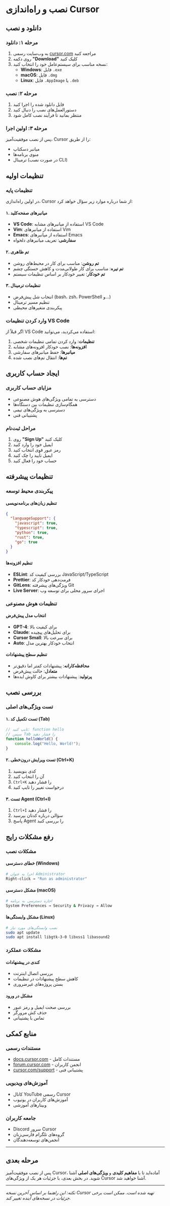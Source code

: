 # نصب و راه‌اندازی Cursor

## دانلود و نصب

### مرحله ۱: دانلود
1. به وب‌سایت رسمی [cursor.com](https://cursor.com) مراجعه کنید
2. روی دکمه **"Download"** کلیک کنید
3. نسخه مناسب برای سیستم‌عامل خود را انتخاب کنید:
   - **Windows**: فایل `.exe`
   - **macOS**: فایل `.dmg`
   - **Linux**: فایل `.AppImage` یا `.deb`

### مرحله ۲: نصب
1. فایل دانلود شده را اجرا کنید
2. دستورالعمل‌های نصب را دنبال کنید
3. منتظر بمانید تا فرآیند نصب کامل شود

### مرحله ۳: اولین اجرا
پس از نصب موفقیت‌آمیز، Cursor را از طریق:
- میانبر دسکتاپ
- منوی برنامه‌ها
- ترمینال (در صورت نصب CLI)

## تنظیمات اولیه

### تنظیمات پایه
در اولین راه‌اندازی، Cursor از شما درباره موارد زیر سؤال خواهد کرد:

#### ۱. میانبرهای صفحه‌کلید
- **VS Code**: استفاده از میانبرهای مشابه VS Code
- **Vim**: استفاده از میانبرهای Vim
- **Emacs**: استفاده از میانبرهای Emacs
- **سفارشی**: تعریف میانبرهای دلخواه

#### ۲. تم ظاهری
- **تم روشن**: مناسب برای کار در محیط‌های روشن
- **تم تیره**: مناسب برای کار طولانی‌مدت و کاهش خستگی چشم
- **تم خودکار**: تغییر خودکار بر اساس تنظیمات سیستم

#### ۳. تنظیمات ترمینال
- انتخاب شل پیش‌فرض (bash، zsh، PowerShell و...)
- تنظیم مسیر ترمینال
- پیکربندی متغیرهای محیطی

### وارد کردن تنظیمات VS Code

اگر قبلاً از VS Code استفاده می‌کردید، می‌توانید:

1. **تنظیمات**: وارد کردن تمامی تنظیمات شخصی
2. **افزونه‌ها**: نصب خودکار افزونه‌های مشابه
3. **میانبرها**: حفظ میانبرهای سفارشی
4. **تم‌ها**: انتقال تم‌های نصب شده

## ایجاد حساب کاربری

### مزایای حساب کاربری
- دسترسی به تمامی ویژگی‌های هوش مصنوعی
- همگام‌سازی تنظیمات بین دستگاه‌ها
- دسترسی به ویژگی‌های تیمی
- پشتیبانی فنی

### مراحل ثبت‌نام
1. روی **"Sign Up"** کلیک کنید
2. ایمیل خود را وارد کنید
3. رمز عبور قوی انتخاب کنید
4. ایمیل تأیید را چک کنید
5. حساب خود را فعال کنید

## تنظیمات پیشرفته

### پیکربندی محیط توسعه

#### تنظیم زبان‌های برنامه‌نویسی
```json
{
  "languageSupport": {
    "javascript": true,
    "typescript": true,
    "python": true,
    "rust": true,
    "go": true
  }
}
```

#### تنظیم افزونه‌ها
- **ESLint**: بررسی کیفیت کد JavaScript/TypeScript
- **Prettier**: فرمت‌دهی خودکار کد
- **GitLens**: ویژگی‌های پیشرفته Git
- **Live Server**: اجرای سرور محلی برای توسعه وب

### تنظیمات هوش مصنوعی

#### انتخاب مدل پیش‌فرض
- **GPT-4**: برای کیفیت بالا
- **Claude**: برای تحلیل‌های پیچیده
- **Cursor Small**: برای سرعت بالا
- **Auto**: انتخاب خودکار بهترین مدل

#### تنظیم سطح پیشنهادات
- **محافظه‌کارانه**: پیشنهادات کمتر اما دقیق‌تر
- **متعادل**: حالت پیش‌فرض
- **پرتولید**: پیشنهادات بیشتر برای کاوش ایده‌ها

## بررسی نصب

### تست ویژگی‌های اصلی

#### ۱. تست تکمیل کد (Tab)
```javascript
// تایپ کنید: function hello
// سپس Tab را فشار دهید
function helloWorld() {
    console.log("Hello, World!");
}
```

#### ۲. تست ویرایش درون‌خطی (Ctrl+K)
1. کدی بنویسید
2. آن را انتخاب کنید
3. `Ctrl+K` را فشار دهید
4. درخواست تغییر را تایپ کنید

#### ۳. تست Agent (Ctrl+I)
1. `Ctrl+I` را فشار دهید
2. سؤالی درباره کدتان بپرسید
3. پاسخ Agent را بررسی کنید

## رفع مشکلات رایج

### مشکلات نصب

#### خطای دسترسی (Windows)
```bash
# اجرا به عنوان Administrator
Right-click → "Run as administrator"
```

#### مشکل دسترسی (macOS)
```bash
# اجازه دسترسی به برنامه
System Preferences → Security & Privacy → Allow
```

#### مشکل وابستگی‌ها (Linux)
```bash
# نصب وابستگی‌های مورد نیاز
sudo apt update
sudo apt install libgtk-3-0 libxss1 libasound2
```

### مشکلات عملکرد

#### کندی در پیشنهادات
- بررسی اتصال اینترنت
- کاهش سطح پیشنهادات در تنظیمات
- بستن پروژه‌های غیرضروری

#### مشکل در ورود
- بررسی صحت ایمیل و رمز عبور
- حذف کش مرورگر
- تماس با پشتیبانی

## منابع کمکی

### مستندات رسمی
- [docs.cursor.com](https://docs.cursor.com) - مستندات کامل
- [forum.cursor.com](https://forum.cursor.com) - انجمن کاربران
- [cursor.com/support](https://cursor.com/support) - پشتیبانی فنی

### آموزش‌های ویدیویی
- کانال YouTube رسمی Cursor
- آموزش‌های کاربران در یوتیوب
- وبینارهای آموزشی

### جامعه کاربران
- Discord سرور Cursor
- گروه‌های تلگرام فارسی‌زبان
- انجمن‌های توسعه‌دهندگان

---

## مرحله بعدی

پس از نصب موفقیت‌آمیز Cursor، آماده‌اید تا با **مفاهیم کلیدی** و **ویژگی‌های اصلی** آشنا شوید. در بخش بعدی، با جزئیات هر یک از ویژگی‌های Cursor آشنا خواهید شد.

---
*نکته: این راهنما بر اساس آخرین نسخه Cursor تهیه شده است. ممکن است برخی جزئیات در نسخه‌های آینده تغییر کند.*